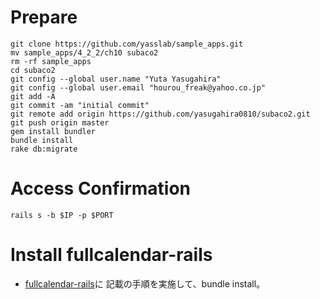 # Prepare

    git clone https://github.com/yasslab/sample_apps.git
    mv sample_apps/4_2_2/ch10 subaco2
    rm -rf sample_apps
    cd subaco2
    git config --global user.name "Yuta Yasugahira"
    git config --global user.email "hourou_freak@yahoo.co.jp"
    git add -A
    git commit -am "initial commit"
    git remote add origin https://github.com/yasugahira0810/subaco2.git
    git push origin master
    gem install bundler
    bundle install
    rake db:migrate

# Access Confirmation

    rails s -b $IP -p $PORT

# Install fullcalendar-rails

- [fullcalendar-rails](https://github.com/bokmann/fullcalendar-rails)に  記載の手順を実施して、bundle install。
